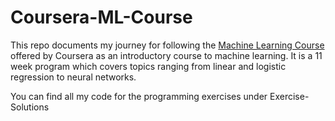 # Coursera-ML-Course
This repo documents my journey for following the [Machine Learning Course](https://www.coursera.org/learn/machine-learning) offered by Coursera as an introductory course to machine learning. It is a 11 week program which covers topics ranging from linear and logistic regression to neural networks. 

You can find all my code for the programming exercises under Exercise-Solutions
